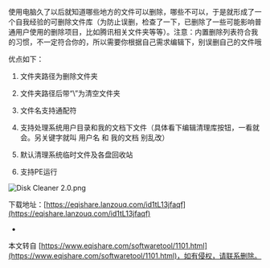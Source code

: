 使用电脑久了以后就知道哪些地方的文件可以删除，哪些不可以，于是就形成了一个自我经验的可删除文件库（为防止误删，检查了一下，已删除了一些可能影响普通用户使用的删除项目，比如腾讯相关文件夹等等）。注意：内置删除列表符合我的习惯，不一定符合你的，所以需要你根据自己需求编辑下，别误删自己的文件哦

优点如下：

 1. 文件夹路径为删除文件夹

 2. 文件夹路径后带“\\”为清空文件夹

 3. 文件名支持通配符

 4. 支持处理系统用户目录和我的文档下文件（具体看下编辑清理库按钮，一看就会。另关键字就叫 用户名 和 我的文档 别乱改）

 5. 默认清理系统临时文件及各盘回收站

 6. 支持PE运行

![Disk Cleaner 2.0.png](https://www.eqishare.com/zb_users/upload/2023/07/202307261690358014483189.png)

下载地址：[https://eqishare.lanzouq.com/id1tL13jfaqf](https://eqishare.lanzouq.com/id1tL13jfaqf)

-

本文转自 [https://www.eqishare.com/softwaretool/1101.html](https://www.eqishare.com/softwaretool/1101.html)，如有侵权，请联系删除。